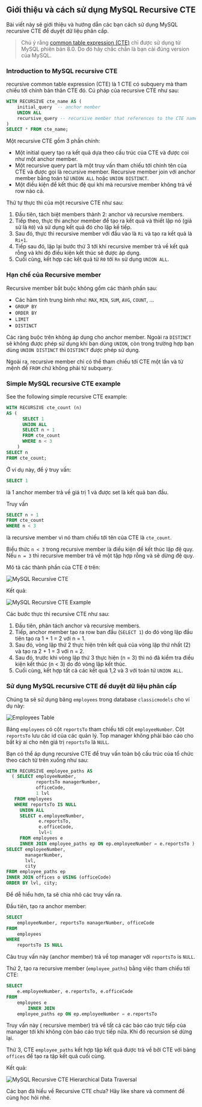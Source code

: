 ## Giới thiệu và cách sử dụng MySQL Recursive CTE
Bài viết này sẽ giới thiệu và hướng dẫn các bạn cách sử dụng MySQL recursive CTE để duyệt dữ liệu phân cấp.

> Chú ý rằng [common table expression (CTE)]() chỉ được sử dụng từ MySQL phiên bản 8.0. Do đó hãy chắc chắn là bạn cài đúng version của MySQL.

### Introduction to MySQL recursive CTE
recursive common table expression (CTE) là 1 CTE có subquery mà tham chiếu tới chính bản thân CTE đó. Cú pháp của recursive CTE như sau:

```sql
WITH RECURSIVE cte_name AS (
    initial_query  -- anchor member
    UNION ALL
    recursive_query -- recursive member that references to the CTE name
)
SELECT * FROM cte_name;
```

Một recursive CTE gồm 3 phần chính:

- Một initial query tạo ra kết quả dựa theo cấu trúc của CTE và được coi như một anchor member.
- Một recursive query part là một truy vấn tham chiếu tới chính tên của CTE và được gọi là recursive member. Recursive member join với anchor member  bằng toán tử `UNION ALL` hoặc `UNION DISTINCT`.
- Một điều kiện để kết thúc đệ qui khi mà recursive member không trả về row nào cả.

Thứ tự thực thi của một recursive CTE như sau:

1. Đầu tiên, tách biệt members thành 2: anchor và recursive members.
2. Tiếp theo, thực thi anchor member để tạo ra kết quả và thiết lập nó (giả sử là `R0`) và sử dụng kết quả đó cho lặp kế tiếp.
3. Sau đó, thực thi recursive member với đầu vào là  `Ri` và tạo ra kết quả là `Ri+1`.
4. Tiếp sau đó, lặp lại bước thứ 3 tới khi recursive member trả về kết quả rỗng và khi đó điều kiện kết thúc sẽ được áp dụng.
5. Cuối cùng, kết hợp các kết quả từ `R0` tới `Rn` sử dụng `UNION ALL`.

### Hạn chế của Recursive member
Recursive member bắt buộc không gồm các thành phần sau:

- Các hàm tính trung bình như: `MAX`, `MIN`, `SUM`, `AVG`, `COUNT`, ...
- `GROUP BY`
- `ORDER BY`
- `LIMIT`
- `DISTINCT`

Các ràng buộc trên không áp dụng cho anchor member. Ngoài ra `DISTINCT` sẽ không được phép sử dụng khi bạn dùng `UNION`, còn trong trường hợp bạn dùng `UNION DISTINCT` thì `DISTINCT` được phép sử dụng.

Ngoải ra, recursive member chỉ có thể tham chiếu tới CTE một lần và từ mệnh đề `FROM` chứ không phải từ subquery.

### Simple MySQL recursive CTE example
See the following simple recursive CTE example:

```sql
WITH RECURSIVE cte_count (n) 
AS (
      SELECT 1
      UNION ALL
      SELECT n + 1 
      FROM cte_count 
      WHERE n < 3
    )
SELECT n 
FROM cte_count;
```

Ở ví dụ này, để ý truy vấn:

```sql
SELECT 1
```

là 1 anchor member trả về giá trị 1 và được set là kết quả ban đầu.

Truy vấn

```sql
SELECT n + 1
FROM cte_count 
WHERE n < 3
```
là recursive member vì nó tham chiếu tới tên của CTE là `cte_count`.

Biểu thức `n < 3` trong recursive member là điều kiện để kết thúc lặp đệ quy. Nếu `n = 3` thì recursive member trả về một tập hợp rỗng và sẽ dừng đệ quy.

Mô tả các thành phần của CTE ở trên:

![MySQL Recursive CTE](https://toilamit.com/wp-content/uploads/2019/05/MySQL-Recursive-CTE.png)

Kết quả:

![MySQL Recursive CTE Example](https://toilamit.com/wp-content/uploads/2019/05/MySQL-Recursive-CTE-Example.png)

Các bước thực thi recursive CTE như sau:

1. Đầu tiên, phân tách anchor và recursive members.
2. Tiếp, anchor member tạo ra row ban đầu (`SELECT 1`) do đó vòng lặp đầu tiên tạo ra 1 + 1 = 2 với n = 1.
3. Sau đó, vòng lặp thứ 2 thực hiện trên kết quả của vòng lặp thứ nhất (2) và tạo ra 2 + 1 = 3 với n = 2.
4. Sau đó, trước khi vòng lặp thứ 3 thực hiện (n = 3) thì nó đã kiểm tra điều kiện kết thúc (n < 3) do đó vòng lặp kết thúc.
5. Cuối cùng, kết hợp tất cả các kết quả 1,2 và 3 với toán tử `UNION ALL`.

### Sử dụng MySQL recursive CTE để duyệt dữ liệu phân cấp
Chúng ta sẽ sử dụng bảng `employees` trong database `classicmodels` cho ví dụ này:

![Employees Table](https://toilamit.com/wp-content/uploads/2019/05/employees_table.png)

Bảng `employees` có cột `reportsTo` tham chiếu tới cột `employeeNumber`. Cột `reportsTo` lưu các id của các quản lý. Top manager không phải báo cáo cho bất kỳ ai cho nên giá trị `reportsTo` là `NULL`.

Bạn có thể áp dụng recursive CTE để truy vấn toàn bộ cấu trúc của tổ chức theo cách từ trên xuống như sau:

```sql
WITH RECURSIVE employee_paths AS
  ( SELECT employeeNumber,
           reportsTo managerNumber,
           officeCode, 
           1 lvl
   FROM employees
   WHERE reportsTo IS NULL
     UNION ALL
     SELECT e.employeeNumber,
            e.reportsTo,
            e.officeCode,
            lvl+1
     FROM employees e
     INNER JOIN employee_paths ep ON ep.employeeNumber = e.reportsTo )
SELECT employeeNumber,
       managerNumber,
       lvl,
       city
FROM employee_paths ep
INNER JOIN offices o USING (officeCode)
ORDER BY lvl, city;
```

Để dễ hiểu hơn, ta sẽ chia nhỏ các truy vấn ra.

Đầu tiên, tạo ra anchor member:

```sql
SELECT 
    employeeNumber, reportsTo managerNumber, officeCode
FROM
    employees
WHERE
    reportsTo IS NULL
```

Câu truy vấn này (anchor member) trả về top manager với `reportsTo` is `NULL`.

Thứ 2, tạo ra recursive member (`employee_paths`) bằng việc tham chiếu tới CTE:

```sql
SELECT 
    e.employeeNumber, e.reportsTo, e.officeCode
FROM
    employees e
        INNER JOIN
    employee_paths ep ON ep.employeeNumber = e.reportsTo
```

Truy vấn này ( recursive member) trả về tất cả các báo cáo trực tiếp của manager tới khi không còn báo cáo trực tiếp nữa. Khi đó recursion sẽ dừng lại.

Thứ 3, CTE `employee_paths` kết hợp tập kết quả được trả về bởi CTE với bảng `offices` để tạo ra tập kết quả cuối cùng.

Kết quả:

![MySQL Recursive CTE Hierarchical Data Traversal](https://toilamit.com/wp-content/uploads/2019/05/MySQL-Recursive-CTE-Hierarchical-Data-Traversal.png)

Các bạn đã hiểu về Recursive CTE chưa? Hãy like share và comment để cùng học hỏi nhé.
